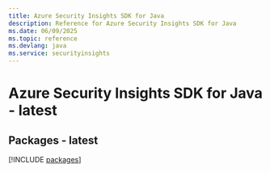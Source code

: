 ```yaml
---
title: Azure Security Insights SDK for Java
description: Reference for Azure Security Insights SDK for Java
ms.date: 06/09/2025
ms.topic: reference
ms.devlang: java
ms.service: securityinsights
---
```

# Azure Security Insights SDK for Java - latest
## Packages - latest
[!INCLUDE [packages](security-insights-index.md)]